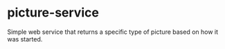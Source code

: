 # picture-service
Simple web service that returns a specific type of picture based on how it was started.
